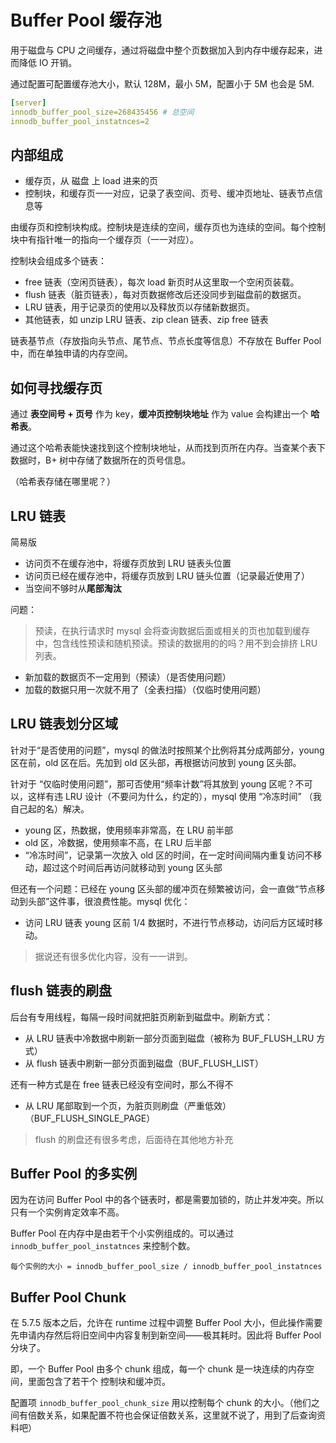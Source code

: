 # Buffer Pool 缓存池

用于磁盘与 CPU 之间缓存，通过将磁盘中整个页数据加入到内存中缓存起来，进而降低 IO 开销。

通过配置可配置缓存池大小，默认 128M，最小 5M，配置小于 5M 也会是 5M.

```yaml
[server]
innodb_buffer_pool_size=268435456 # 总空间
innodb_buffer_pool_instatnces=2
```

## 内部组成

- 缓存页，从 磁盘 上 load 进来的页
- 控制块，和缓存页一一对应，记录了表空间、页号、缓冲页地址、链表节点信息等

由缓存页和控制块构成。控制块是连续的空间，缓存页也为连续的空间。每个控制块中有指针唯一的指向一个缓存页（一一对应）。

控制块会组成多个链表：

- free 链表（空闲页链表），每次 load 新页时从这里取一个空闲页装载。
- flush 链表（脏页链表），每对页数据修改后还没同步到磁盘前的数据页。
- LRU 链表，用于记录页的使用以及释放页以存储新数据页。
- 其他链表，如 unzip LRU 链表、zip clean 链表、zip free 链表

链表基节点（存放指向头节点、尾节点、节点长度等信息）不存放在 Buffer Pool 中，而在单独申请的内存空间。

## 如何寻找缓存页

通过 **表空间号 + 页号** 作为 key，**缓冲页控制块地址** 作为 value 会构建出一个 **哈希表**。

通过这个哈希表能快速找到这个控制块地址，从而找到页所在内存。当查某个表下数据时，B+ 树中存储了数据所在的页号信息。

（哈希表存储在哪里呢？）

## LRU 链表

简易版

- 访问页不在缓存池中，将缓存页放到 LRU 链表头位置
- 访问页已经在缓存池中，将缓存页放到 LRU 链头位置（记录最近使用了）
- 当空间不够时从**尾部淘汰**

问题：

> 预读，在执行请求时 mysql 会将查询数据后面或相关的页也加载到缓存中，包含线性预读和随机预读。预读的数据用的的吗？用不到会排挤 LRU 列表。

- 新加载的数据页不一定用到（预读）（是否使用问题）
- 加载的数据只用一次就不用了（全表扫描）（仅临时使用问题）

## LRU 链表划分区域

针对于“是否使用的问题”，mysql 的做法时按照某个比例将其分成两部分，young 区在前，old 区在后。先加到 old 区头部，再根据访问放到 young 区头部。

针对于 “仅临时使用问题”，那可否使用“频率计数”将其放到 young 区呢？不可以，这样有违 LRU 设计（不要问为什么，约定的），mysql 使用 “冷冻时间” （我自己起的名）解决。

- young 区，热数据，使用频率非常高，在 LRU 前半部
- old 区，冷数据，使用频率不高，在 LRU 后半部
- “冷冻时间”，记录第一次放入 old 区的时间，在一定时间间隔内重复访问不移动，超过这个时间后再访问就移动到 young 区头部

但还有一个问题：已经在 young 区头部的缓冲页在频繁被访问，会一直做“节点移动到头部”这件事，很浪费性能。mysql 优化：

- 访问 LRU 链表 young 区前 1/4 数据时，不进行节点移动，访问后方区域时移动。

> 据说还有很多优化内容，没有一一讲到。

## flush 链表的刷盘

后台有专用线程，每隔一段时间就把脏页刷新到磁盘中。刷新方式：

- 从 LRU 链表中冷数据中刷新一部分页面到磁盘（被称为 BUF_FLUSH_LRU 方式）
- 从 flush 链表中刷新一部分页面到磁盘（BUF_FLUSH_LIST）

还有一种方式是在 free 链表已经没有空间时，那么不得不

- 从 LRU 尾部取到一个页，为脏页则刷盘（严重低效）（BUF_FLUSH_SINGLE_PAGE）

> flush 的刷盘还有很多考虑，后面待在其他地方补充

## Buffer Pool 的多实例

因为在访问 Buffer Pool 中的各个链表时，都是需要加锁的，防止并发冲突。所以只有一个实例肯定效率不高。

Buffer Pool 在内存中是由若干个小实例组成的。可以通过 `innodb_buffer_pool_instatnces` 来控制个数。

```
每个实例的大小 = innodb_buffer_pool_size / innodb_buffer_pool_instatnces
```

## Buffer Pool Chunk

在 5.7.5 版本之后，允许在 runtime 过程中调整 Buffer Pool 大小，但此操作需要先申请内存然后将旧空间中内容复制到新空间——极其耗时。因此将 Buffer Pool 分块了。

即，一个 Buffer Pool 由多个 chunk 组成，每一个 chunk 是一块连续的内存空间，里面包含了若干个 控制块和缓冲页。

配置项 `innodb_buffer_pool_chunk_size` 用以控制每个 chunk 的大小。（他们之间有倍数关系，如果配置不符也会保证倍数关系，这里就不说了，用到了后查询资料吧）